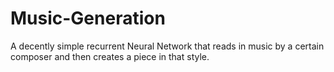 # Music-Generation
A decently simple recurrent Neural Network that reads in music by
a certain composer and then creates a piece in that style.
